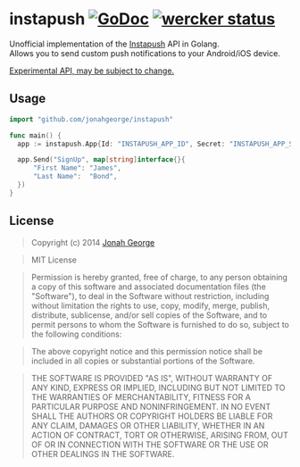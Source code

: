 # instapush [![GoDoc](https://godoc.org/github.com/jonahgeorge/instapush?status.png)](https://godoc.org/github.com/jonahgeorge/instapush) [![wercker status](https://app.wercker.com/status/2aa99fba574aaf114e73c78b690d68ea/s/ "wercker status")](https://app.wercker.com/project/bykey/2aa99fba574aaf114e73c78b690d68ea)

Unofficial implementation of the [Instapush](https://instapush.im/) API in Golang.<br/>
Allows you to send custom push notifications to your Android/iOS device.<br/>

<ins>Experimental API, may be subject to change.</ins>

## Usage
``` go
import "github.com/jonahgeorge/instapush"

func main() {
  app := instapush.App{Id: "INSTAPUSH_APP_ID", Secret: "INSTAPUSH_APP_SECERT"}

  app.Send("SignUp", map[string]interface{}{
      "First Name": "James",
      "Last Name":  "Bond",
  })
}
```

## License
>Copyright (c) 2014 [Jonah George](http://jonahgeorge.com)

>MIT License

>Permission is hereby granted, free of charge, to any person obtaining a copy of this software and associated documentation files (the "Software"), to deal in the Software without restriction, including without limitation the rights to use, copy, modify, merge, publish, distribute, sublicense, and/or sell copies of the Software, and to permit persons to whom the Software is furnished to do so, subject to the following conditions:

>The above copyright notice and this permission notice shall be included in all copies or substantial portions of the Software.

>THE SOFTWARE IS PROVIDED "AS IS", WITHOUT WARRANTY OF ANY KIND, EXPRESS OR IMPLIED, INCLUDING BUT NOT LIMITED TO THE WARRANTIES OF MERCHANTABILITY, FITNESS FOR A PARTICULAR PURPOSE AND NONINFRINGEMENT. IN NO EVENT SHALL THE AUTHORS OR COPYRIGHT HOLDERS BE LIABLE FOR ANY CLAIM, DAMAGES OR OTHER LIABILITY, WHETHER IN AN ACTION OF CONTRACT, TORT OR OTHERWISE, ARISING FROM, OUT OF OR IN CONNECTION WITH THE SOFTWARE OR THE USE OR OTHER DEALINGS IN THE SOFTWARE.
